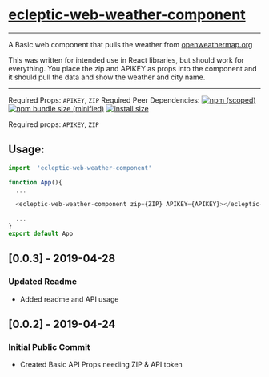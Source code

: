 # [ecleptic-web-weather-component](https://www.npmjs.com/package/ecleptic-web-weather-component)

--------------------------------------------------------------------------------

A Basic web component that pulls the weather from [openweathermap.org](https://openweathermap.org/api)

This was written for intended use in React libraries, but should work for everything. You place the zip and APIKEY as props into the component and it should pull the data and show the weather and city name.

--------------------------------------------------------------------------------

Required Props: `APIKEY`, `ZIP` Required Peer Dependencies: [![npm (scoped)](https://img.shields.io/npm/v/ecleptic-web-weather-component.svg)](https://www.npmjs.com/package/ecleptic-web-weather-component) [![npm bundle size (minified)](https://img.shields.io/bundlephobia/min/ecleptic-web-weather-component.svg)](https://www.npmjs.com/package/ecleptic-web-weather-component) [![install size](https://packagephobia.now.sh/badge?p=ecleptic-web-weather-component)](https://packagephobia.now.sh/result?p=ecleptic-web-weather-component)

Required props: `APIKEY`, `ZIP`

## Usage:

```javascript
import  'ecleptic-web-weather-component'

function App(){
  ...

  <ecleptic-web-weather-component zip={ZIP} APIKEY={APIKEY}></ecleptic-web-weather-component>

  ...
}
export default App
```

## [0.0.3] - 2019-04-28

### Updated Readme

- Added readme and API usage

## [0.0.2] - 2019-04-24

### Initial Public Commit

- Created Basic API Props needing ZIP & API token
